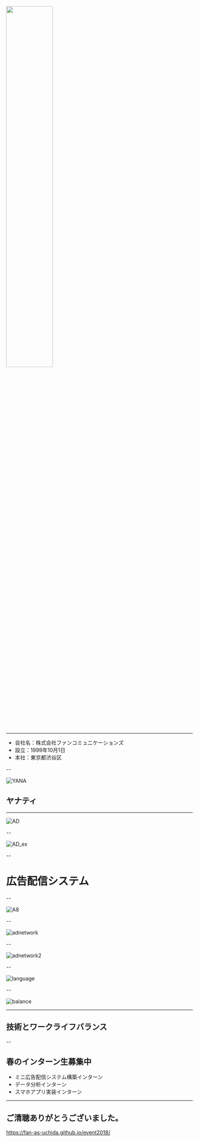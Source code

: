 
<img src="./images/FAN2.png" width="50%">

---

- 会社名：株式会社ファンコミュニケーションズ
- 設立：1999年10月1日
- 本社：東京都渋谷区

--

![YANA](./images/yanat.jpg)
## ヤナティ

---

![AD](./images/phonead.png)

--

![AD_ex](./images/phonead_ex.png)

--

# 広告配信システム

--

![A8](./images/A8.png)

--

![adnetwork](./images/ad.png)

--

![adnetwork2](./images/cpc-img1-pc2.png)

--

![language](./images/lang.png)

--

![balance](./images/balance.png)

---

## 技術とワークライフバランス

--

## 春のインターン生募集中

- ミニ広告配信システム構築インターン
- データ分析インターン
- スマホアプリ実装インターン

---

## ご清聴ありがとうございました。

https://fan-as-uchida.github.io/event2018/
